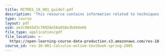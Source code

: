 ```yaml
---
title: MITRES_18_001_guide7.pdf
description: 'This resource contains information related to techniques of integration. '
type: course
layout: pdf
uid: ae2c0045d3c78928e58a658e3bd4de66
file_type: application/pdf
file_location: >-
  https://open-learning-course-data-production.s3.amazonaws.com/res-18-001-calculus-online-textbook-spring-2005/ae2c0045d3c78928e58a658e3bd4de66_MITRES_18_001_guide7.pdf
course_id: res-18-001-calculus-online-textbook-spring-2005
---
```

